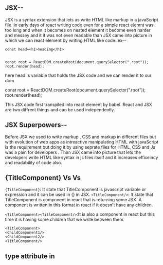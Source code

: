 
## JSX--



JSX is a syntax extension that lets us write HTML like markup in a javaScript file. in early days of react writing code even for a simple react elemnt was too long and when it becomes on nested element it become even harder and messey and it it was not even readable than JSX came into picture in which we can react element by writing HTML like code.
ex--
``` 
const head=<h1>heading</h1>


const root = ReactDOM.createRoot(document.querySelector(".root"));
root.render(head);
``` 
here head is variable that holds the JSX code and we can render it to our dom



const root = ReactDOM.createRoot(document.querySelector(".root"));
root.render(head);



This JSX code first transpiled into react element by babel. 
React and JSX are two diffrent things and can be used independently.


## JSX Superpowers-- 
Before JSX we used to write markup , CSS and markup in different files but with evolution of web apps as intreactive manipulating  HTML with javaScript is the requirement but doing it by using seprate files for HTML, CSS and Js was a pain for developers . Than JSX came into picture that lets the developers write HTML like syntax in js files itself and it increases efficeincy and readability of code also.

## {TitleComponent} Vs <TitleComponent/> Vs <TitleComponent><TitleComponent/>
`{TitleComponent}`: It state that TitleComponent is javascript variable or expression and it can be used in {} in JSX.
`<TitleComponent/>`: It state that TitleComponent is  component in react that is returning some JSX. A component is written in this format in <componentName/> react if it doesn't have any children.

`<TitleComponent><TitleComponent/>`:It ia also a component in react but this time it is having some children that we write between them.

```
<TitleComponent>
<ChildComponent1/>
<ChildComponent2/>
<TitleComponent/> 

``` 

## type attribute in <script> tag
type of script that we given in src attribute. It helps browser to correctly interpret the content of the file.
values for type attribute-
`empty string` : It is  default value of type attribute. It indicate that the script contains classic javascript code .
`module`: It indicate that the script contains javascript module . module scripts require the use of the CORS protocol for cross-origin fetching.
`importmap`: It indicates that the script contains an import map. The import map is a JSON object that developers can use to control how the browser resolves module specifiers when importing JavaScript modules.







JSX Superpowers-- 
Before JSX we used to write markup , CSS and markup in different files but with evolution of web apps as intreactive manipulating  HTML with javaScript is the requirement but doing it by using seprate files for HTML, CSS and Js was a pain for developers . Than JSX came into picture that lets the developers write HTML like syntax in js files itself and it increases efficeincy and readability of code also.

